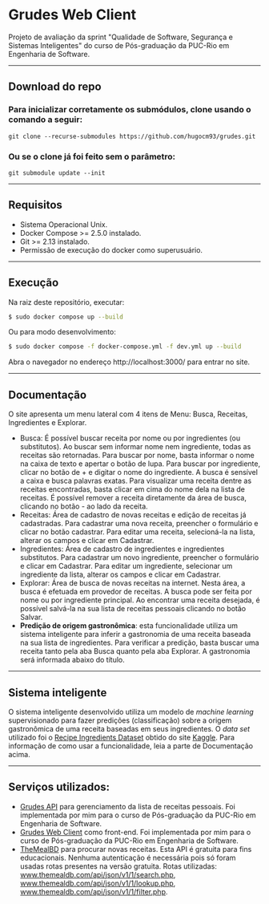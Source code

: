 # Grudes Web Client

Projeto de avaliação da sprint "Qualidade de Software, Segurança e Sistemas Inteligentes" do curso de Pós-graduação da PUC-Rio em Engenharia de Software.

---
## Download do repo
### Para inicializar corretamente os submódulos, clone usando o comando a seguir:
`git clone --recurse-submodules https://github.com/hugocm93/grudes.git`
### Ou se o clone já foi feito sem o parâmetro:
`git submodule update --init`

---
## Requisitos 
* Sistema Operacional Unix.
* Docker Compose >= 2.5.0 instalado.
* Git >= 2.13 instalado.
* Permissão de execução do docker como superusuário.

---
## Execução
Na raiz deste repositório, executar:
```sh
$ sudo docker compose up --build 
```
Ou para modo desenvolvimento:
```sh
$ sudo docker compose -f docker-compose.yml -f dev.yml up --build 
```
Abra o navegador no endereço http://localhost:3000/ para entrar no site.

---
## Documentação
O site apresenta um menu lateral com 4 itens de Menu: Busca, Receitas, Ingredientes e Explorar.
* Busca: É possível buscar receita por nome ou por ingredientes (ou substitutos). Ao buscar sem informar nome nem ingrediente, todas as receitas são retornadas. Para buscar por nome, basta informar o nome na caixa de texto e apertar o botão de lupa. Para buscar por ingrediente, clicar no botão de + e digitar o nome do ingrediente. A busca é sensível a caixa e busca palavras exatas. Para visualizar uma receita dentre as receitas encontradas, basta clicar em cima do nome dela na lista de receitas. É possível remover a receita diretamente da área de busca, clicando no botão - ao lado da receita.
* Receitas: Área de cadastro de novas receitas e edição de receitas já cadastradas. Para cadastrar uma nova receita, preencher o formulário e clicar no botão cadastrar. Para editar uma receita, selecioná-la na lista, alterar os campos e clicar em Cadastrar.
* Ingredientes: Área de cadastro de ingredientes e ingredientes substitutos. Para cadastrar um novo ingrediente, preencher o formulário e clicar em Cadastrar. Para editar um ingrediente, selecionar um ingrediente da lista, alterar os campos e clicar em Cadastrar.
* Explorar: Área de busca de novas receitas na internet. Nesta área, a busca é efetuada em provedor de receitas. A busca pode ser feita por nome ou por ingrediente principal. Ao encontrar uma receita desejada, é possível salvá-la na sua lista de receitas pessoais clicando no botão Salvar.
* **Predição de origem gastronômica**: esta funcionalidade utiliza um sistema inteligente para inferir a gastronomia de uma receita baseada na sua lista de ingredientes. Para verificar a predição, basta buscar uma receita tanto pela aba Busca quanto pela aba Explorar. A gastronomia será informada abaixo do título.

---
## Sistema inteligente
O sistema inteligente desenvolvido utiliza um modelo de _machine learning_ supervisionado para fazer predições (classificação) sobre a origem
gastronômica de uma receita baseadas em seus ingredientes. 
O _data set_ utilizado foi o [Recipe Ingredients Dataset](https://www.kaggle.com/datasets/kaggle/recipe-ingredients-dataset/data?select=train.json) obtido do site [Kaggle](https://www.kaggle.com).
Para informação de como usar a funcionalidade, leia a parte de Documentação acima.

---
## Serviços utilizados:
* [Grudes API](https://github.com/hugocm93/grudes_api) para gerenciamento da lista de receitas pessoais. Foi implementada por mim para o curso de Pós-graduação da PUC-Rio em Engenharia de Software.
* [Grudes Web Client](https://github.com/hugocm93/grudes_web_client) como front-end. Foi implementada por mim para o curso de Pós-graduação da PUC-Rio em Engenharia de Software.
* [TheMealBD](https://www.themealdb.com/api.php) para procurar novas receitas. Esta API é gratuita para fins educacionais. Nenhuma autenticação é necessária pois só foram usadas rotas presentes na versão gratuita. Rotas utilizadas: www.themealdb.com/api/json/v1/1/search.php, www.themealdb.com/api/json/v1/1/lookup.php, www.themealdb.com/api/json/v1/1/filter.php.
